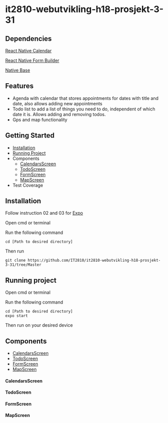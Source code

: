 ﻿# it2810-webutvikling-h18-prosjekt-3-31

## Dependencies

[React Native Calendar](https://github.com/wix/react-native-calendars)

[React Native Form Builder](https://github.com/bietkul/react-native-form-builder)

[Native Base](https://github.com/GeekyAnts/NativeBase) 

## Features

* Agenda with calendar that stores appointments for dates with title and date, also allows adding new appointments
* Todo list to add a list of things you need to do, independent of which date it is. Allows adding and removing todos.
* Gps and map functionality

## Getting Started
* [Installation](https://github.com/IT2810/it2810-webutvikling-h18-prosjekt-3-31/tree/develop#installation)
* [Running Project](https://github.com/IT2810/it2810-webutvikling-h18-prosjekt-3-31/tree/develop#running-project)
* Components
  - [CalendarsScreen](https://github.com/IT2810/it2810-webutvikling-h18-prosjekt-3-31/tree/develop#calendarsscreen)
  - [TodoScreen](https://github.com/IT2810/it2810-webutvikling-h18-prosjekt-3-31/tree/develop#todoscreen)
  - [FormScreen](https://github.com/IT2810/it2810-webutvikling-h18-prosjekt-3-31/tree/develop#formscreen)
  - [MapScreen](https://github.com/IT2810/it2810-webutvikling-h18-prosjekt-3-31/tree/develop#mapscreen)
* Test Coverage

## Installation
Follow instruction 02 and 03 for
[Expo](https://expo.io/learn)

Open cmd or terminal

Run the following command
```
cd [Path to desired directory]
```
Then run
```
git clone https://github.com/IT2810/it2810-webutvikling-h18-prosjekt-3-31/tree/Master
```

## Running project
Open cmd or terminal

Run the following command
```
cd [Path to desired directory]
expo start
```
Then run on your desired device

## Components
* [CalendarsScreen](https://github.com/IT2810/it2810-webutvikling-h18-prosjekt-3-31/tree/develop#calendarsscreen)
* [TodoScreen](https://github.com/IT2810/it2810-webutvikling-h18-prosjekt-3-31/tree/develop#todoscreen)
* [FormScreen](https://github.com/IT2810/it2810-webutvikling-h18-prosjekt-3-31/tree/develop#formscreen)
* [MapScreen](https://github.com/IT2810/it2810-webutvikling-h18-prosjekt-3-31/tree/develop#mapscreen)

#### CalendarsScreen

#### TodoScreen

#### FormScreen

#### MapScreen
